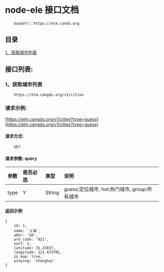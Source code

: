 # node-ele 接口文档
```
    baseUrl: https://elm.candu.org
```

## 目录
[1、获取城市列表](#1获取城市列表)<br>

## 接口列表:

### 1、获取城市列表
```
    https://elm.cangdu.org/v1/cities
```

### 请求示例:
[https://elm.cangdu.org/v1/cities?type=guess](https://elm.cangdu.org/v1/cities?type=guess)

#### 请求方式:
```
    GET
```
#### 请求参数: query

|参数|是否必选|类型|说明|
|:-----|:-------|:-----|:-----|
|type  |Y       |String|guess:定位城市, hot:热门城市, group:所有城市

#### 返回示例
```
{
    id: 1,
    name: '上海',
    abbr: 'SH',
    are_code: '021',
    sort: 1,
    latitude: 31.23037,
    longitude: 121.473701,
    is_map: true,
    pinying: 'shanghai'
}
```



